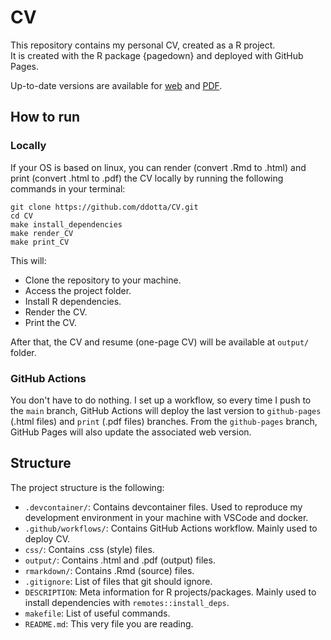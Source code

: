 # CV
This repository contains my personal CV, created as a R project.  
It is created with the R package {pagedown} and deployed with GitHub Pages.

Up-to-date versions are available for [web](https://ddotta.github.io/CV/CV) and [PDF](https://github.com/ddotta/CV/raw/print/CV.pdf).

## How to run
### Locally
If your OS is based on linux, you can render (convert .Rmd to .html) and print (convert .html to .pdf) the CV locally by running the following commands in your terminal:

```
git clone https://github.com/ddotta/CV.git
cd CV
make install_dependencies
make render_CV
make print_CV
```

This will:
- Clone the repository to your machine.
- Access the project folder.
- Install R dependencies.
- Render the CV.
- Print the CV.

After that, the CV and resume (one-page CV) will be available at `output/` folder.

### GitHub Actions
You don't have to do nothing. I set up a workflow, so every time I push to the `main` branch, GitHub Actions will deploy the last version to `github-pages` (.html files) and `print` (.pdf files) branches. From the `github-pages` branch, GitHub Pages will also update the associated web version.

## Structure
The project structure is the following:
- `.devcontainer/`: Contains devcontainer files. Used to reproduce my development environment in your machine with VSCode and docker.
- `.github/workflows/`: Contains GitHub Actions workflow. Mainly used to deploy CV.
- `css/`: Contains .css (style) files.
- `output/`: Contains .html and .pdf (output) files.
- `rmarkdown/`: Contains .Rmd (source) files.
- `.gitignore`: List of files that git should ignore.
- `DESCRIPTION`: Meta information for R projects/packages. Mainly used to install dependencies with `remotes::install_deps`.
- `makefile`: List of useful commands.
- `README.md`: This very file you are reading.

